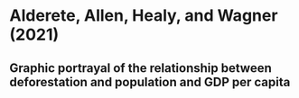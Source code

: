 # Alderete, Allen, Healy, and Wagner (2021)
## Graphic portrayal of the relationship between deforestation and population and GDP per capita
